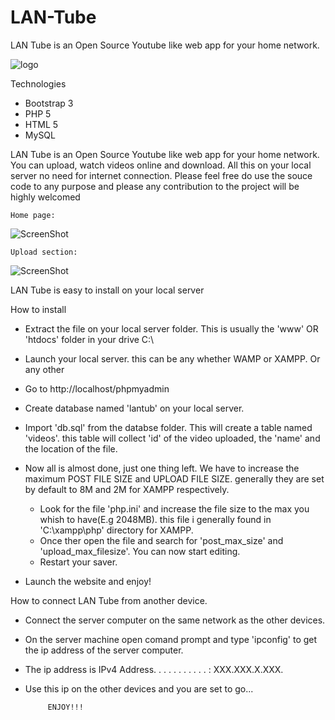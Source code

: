 # LAN-Tube
LAN Tube is an Open Source Youtube like web app for your home network. 

![logo](https://user-images.githubusercontent.com/42372656/46865186-7a38a300-ce14-11e8-882a-1a6b790fd434.png)


Technologies

- Bootstrap 3
- PHP 5
- HTML 5
- MySQL

LAN Tube is an Open Source Youtube like web app for your home network. You can upload, watch videos online and download. All this on your local server no need for internet connection.
Please feel free do use the souce code to any purpose and please any contribution to the project will be highly welcomed


	Home page:

![ScreenShot](https://github.com/FotieMConstant/LAN-Tube/blob/master/screenshots/home.PNG)
 
	Upload section:

![ScreenShot](https://github.com/FotieMConstant/LAN-Tube/blob/master/screenshots/uploads.PNG)

LAN Tube is easy to install on your local server

How to install
- Extract the file on your local server folder. This is usually the 'www' OR 'htdocs' folder in your drive C:\
- Launch your local server. this can be any whether WAMP or XAMPP. Or any other
- Go to http://localhost/phpmyadmin
- Create database named 'lantub' on your local server.
- Import 'db.sql' from the databse folder.
	This will create a table named 'videos'. this table will collect 'id' of the video uploaded, the 'name' and the location of the file.
- Now all is almost done, just one thing left. We have to increase the maximum POST FILE SIZE and UPLOAD FILE SIZE. generally they are set by default to 8M and 2M for XAMPP respectively.
	
	- Look for the file 'php.ini' and increase the file size to the max you whish to have(E.g 2048MB). this file i generally found in 'C:\xampp\php' directory for XAMPP.
	- Once ther open the file and search for 'post_max_size' and 'upload_max_filesize'. You can now start editing.
	- Restart your saver.
- Launch the website and enjoy!





How to connect LAN Tube from another device.

- Connect the server computer on the same network as the other devices.
- On the server machine open comand prompt and type 'ipconfig' to get the ip address of the server computer.
- The ip address is IPv4 Address. . . . . . . . . . . : XXX.XXX.X.XXX.
- Use this ip on the other devices and you are set to go...

           ENJOY!!!
